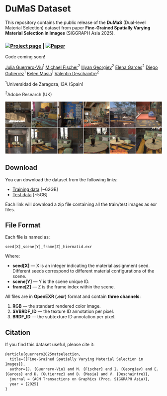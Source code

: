 # DuMaS Dataset

This repository contains the public release of the **DuMaS** (Dual-level Material Selection) dataset from paper **Fine-Grained Spatially Varying Material Selection in Images** (SIGGRAPH Asia 2025).

### [![Project page](https://img.shields.io/badge/-Project%20page-blue)](https://graphics.unizar.es/projects/MatSelection/) | [![Paper](https://img.shields.io/badge/Paper-PDF-red)](https://graphics.unizar.es/projects/MatSelection/pdf/FineGrainedMatSelection_postprint.pdf)

Code coming soon!

[Julia Guerrero-Viu](http://webdiis.unizar.es/~juliagv/)<sup>1</sup>
[Michael Fischer](https://mfischer-ucl.github.io/)<sup>2</sup>
[Iliyan Georgiev](https://iliyan.com/)<sup>2</sup>
[Elena Garces](https://elenagarces.es/)<sup>2</sup>
[Diego Gutierrez](http://giga.cps.unizar.es/~diegog/)<sup>1</sup>
[Belen Masia](http://webdiis.unizar.es/~bmasia/)<sup>1</sup>
[Valentin Deschaintre](https://valentin.deschaintre.fr/)<sup>2</sup>


<sup>1</sup>Universidad de Zaragoza, I3A (Spain) 

<sup>2</sup>Adobe Research (UK)

<img src='imgs/dumas_dataset_teaser.png'/>

## Download
You can download the dataset from the following links:
* [Training data](https://prafulls.s3.us-west-2.amazonaws.com/public_read/DuMaS/DuMaS_train.zip) [~62GB]
* [Test data](https://prafulls.s3.us-west-2.amazonaws.com/public_read/DuMaS/DuMaS_test.zip) [~5GB]

Each link will download a zip file containing all the train/test images as exr files.

## File Format
Each file is named as:
```
seed[X]_scene[Y]_frame[Z]_hiermatid.exr
```
Where:
- **seed[X]** — X is an integer indicating the material assignment seed. Different seeds correspond to different material configurations of the scene.
- **scene[Y]** — Y is the scene unique ID.
- **frame[Z]** — Z is the frame index within the scene.

All files are in **OpenEXR (.exr)** format and contain **three channels**:
1. **RGB** — the standard rendered color image.
2. **SVBRDF_ID** — the texture ID annotation per pixel.
3. **BRDF_ID** — the subtexture ID annotation per pixel.


## Citation
If you find this dataset useful, please cite it:
```
@article{guerrero2025matselection,
  title={{Fine-Grained Spatially Varying Material Selection in Images}},
  author={J. {Guerrero-Viu} and M. {Fischer} and I. {Georgiev} and E. {Garces} and D. {Gutierrez} and B. {Masia} and V. {Deschaintre}}, 
  journal = {ACM Transactions on Graphics (Proc. SIGGRAPH Asia)},
  year = {2025}
}
```


